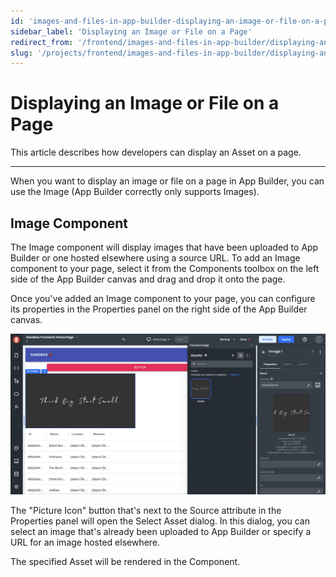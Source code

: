 ```yaml
---
id: 'images-and-files-in-app-builder-displaying-an-image-or-file-on-a-page'
sidebar_label: 'Displaying an Image or File on a Page'
redirect_from: '/frontend/images-and-files-in-app-builder/displaying-an-image-or-file-on-a-page'
slug: '/projects/frontend/images-and-files-in-app-builder/displaying-an-image-or-file-on-a-page'
---
```


# Displaying an Image or File on a Page

This article describes how developers can display an Asset on a page.

---

When you want to display an image or file on a page in App Builder, you can use the Image (App Builder correctly only supports Images).

## Image Component

The Image component will display images that have been uploaded to App Builder or one hosted elsewhere using a source URL. To add an Image component to your page, select it from the Components toolbox on the left side of the App Builder canvas and drag and drop it onto the page.

Once you've added an Image component to your page, you can configure its properties in the Properties panel on the right side of the App Builder canvas.

![Selecting an Asset](./_images/ab-images-and-files-in-app-builder-displaying-an-image-or-file-on-a-page-2.png)

The "Picture Icon" button that's next to the Source attribute in the Properties panel will open the Select Asset dialog. In this dialog, you can select an image that's already been uploaded to App Builder or specify a URL for an image hosted elsewhere.

The specified Asset will be rendered in the Component.
